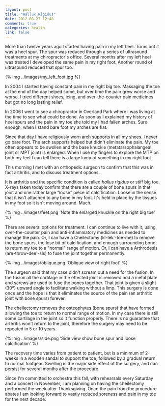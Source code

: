 ```yaml
---
layout: post
title: "Hallux Rigidus"
date: 2012-08-27 12:48
comments: true
categories: health
link: false
---
```

More than twelve years ago I started having pain in my left heel. Turns out it was a heel spur. The spur was reduced through a series of ultrasound treatments at my chiropractor's office. Several months after my left heel was treated I developed the same pain in my right foot. Another round of ultrasound reduced that spur too.

{% img ../images/my_left_foot.jpg %}

In 2004 I started having constant pain in my right big toe. Massaging the toe at the end of the day helped some, but over time the pain grew worse and worse. I tried different shoes, icing, and over-the-counter pain medicines but got no long lasting relief. 

In 2006 I went to see a chiropractor in Overland Park where I was living at the time to see what could be done. As soon as I explained my history of heel spurs and the pain in my toe she told my I had fallen arches. Sure enough, when I stand bare foot my arches are flat.

Since that day I have religiously worn arch supports in all my shoes. I never go bare foot. The arch supports helped but didn't eliminate the pain. My toe often appears to be swollen and the base knuckle (metatarsophalangeal joint or MPT joint) is enlarged. When I use my fingers to explore the MTP on both my feet I can tell there is a large lump of something in my right foot.

This morning I met with an orthopedic surgeon to confirm that this was in fact arthritis, and to discuss treatment options.

It is arthritis and the specific condition is called _hallus rigidus_ or stiff big toe. X-rays taken today confirm that there are a couple of bone spurs in that joint and one rather large "loose" piece of calcification. Loose in the sense that it isn't attached to any bone in my foot. It's held in place by the tissues in my foot so it isn't moving around. Much.

{% img ../images/feet.png 'Note the enlarged knuckle on the right big toe' %}

There are several options for treatment. I can continue to live with it, using over-the-counter pain and anti-inflammatory medicines as needed to manage the pain. Or, I can have a Cheilectomy (kI-lek'-toe-me) to remove the bone spurs, the lose bit of calcification, and enough surrounding bone to return my toe to a "normal" range of motion. Or, I can have a Arthrodesis (are-throw-dee'-sis) to fuse the joint together permanently.

{% img ../images/oblique.png 'Oblique view of right foot' %}

The surgeon said that my case didn't scream out a need for the fusion. In the fusion all the cartilage in the effected joint is removed and a metal plate and screws are used to fuse the bones together. That joint is given a slight (30º) upward angle to facilitate walking without a limp. This surgery is done once and the hope is that it eliminates the source of the pain (an arthritic joint with bone spurs) forever. 

The cheilectomy removes the osteophytes (bone spurs) that have formed allowing the toe to return to normal range of motion. In my case there is still some cartilage in the joint so it function properly. There is no guarantee that arthritis won't return to the joint, therefore the surgery may need to be repeated in 5 or 10 years. 

{% img ../images/side.png 'Side view show bone spur and loose calcification' %}

The recovery time varies from patient to patient, but is a minimum of 2-weeks in a wooden sandal to support the toe, followed by a gradual return to normal footgear. Swelling is the major side effect of the surgery, and can persist for several months after the procedure. 

Since I'm committed to orchestra this fall, with rehearsals every Saturday and a concert in November, I am planning on having the cheilectomy performed the week after Thanksgiving. Once the pain from the procedure abates I am looking forward to vastly reduced soreness and pain in my toe for the next decade. 
